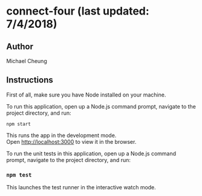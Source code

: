 # connect-four (last updated: 7/4/2018)

## Author
Michael Cheung

## Instructions

First of all, make sure you have Node installed on your machine.

To run this application, open up a Node.js command prompt, navigate to the project directory, and run:

`npm start`

This runs the app in the development mode.<br />
Open [http://localhost:3000](http://localhost:3000) to view it in the browser.

To run the unit tests in this application, open up a Node.js command prompt, navigate to the project directory, and run:

### `npm test`

This launches the test runner in the interactive watch mode.<br />
